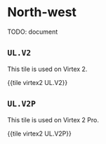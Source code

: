 # North-west

TODO: document


## `UL.V2`

This tile is used on Virtex 2.

{{tile virtex2 UL.V2}}


## `UL.V2P`

This tile is used on Virtex 2 Pro.

{{tile virtex2 UL.V2P}}